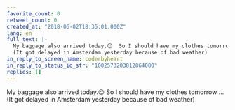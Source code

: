 ```yaml
---
favorite_count: 0
retweet_count: 0
created_at: "2018-06-02T18:35:01.000Z"
lang: en
full_text: |-
  My baggage also arrived today.😌  So I should have my clothes tomorrow ...
  (It got delayed in Amsterdam yesterday because of bad weather)
in_reply_to_screen_name: coderbyheart
in_reply_to_status_id_str: "1002573203812864000"
replies: []
---
```


My baggage also arrived today.😌 So I should have my clothes tomorrow ... (It
got delayed in Amsterdam yesterday because of bad weather)

